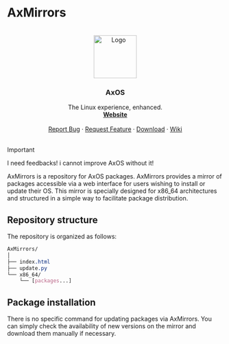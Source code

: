 # AxMirrors

<!-- PROJECT LOGO -->
<br />
<div align="center">
    <img src="https://github.com/AxOS-project/AxOS/assets/110931544/baabbfe9-0580-4169-94c8-5fed2d42060e" alt="Logo" width="100" height="100">
  </a>


  <h3 align="center">AxOS</h3>

  <p align="center">
    The Linux experience, enhanced.
    <br />
    <a href="http://axos-project.com"><strong>Website</strong></a>
    <br />
    <br />
    <a href="https://github.com/axos-project/AxOS/issues">Report Bug</a>
    ·
    <a href="https://github.com/AxOS-project/AxOS/discussions">Request Feature</a>
    ·
    <a href="https://github.com/axos-project/AxOS/releases/">Download</a>
    ·
    <a href="https://axos-1.gitbook.io/">Wiki</a>
    <br />
    <br />
  </p>
</div>


> [!IMPORTANT]
> I need feedbacks! i cannot improve AxOS without it!


AxMirrors is a repository for AxOS packages. AxMirrors provides a mirror of packages accessible via a web interface for users wishing to install or update their OS. This mirror is specially designed for x86_64 architectures and structured in a simple way to facilitate package distribution. 

## Repository structure
The repository is organized as follows:


```css
AxMirrors/
│
├── index.html
├── update.py
└── x86_64/
    └── [packages...]
```

## Package installation
There is no specific command for updating packages via AxMirrors. You can simply check the availability of new versions on the mirror and download them manually if necessary.
